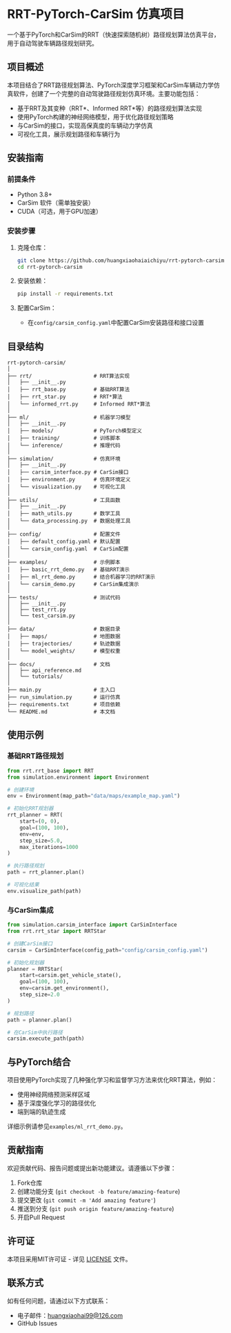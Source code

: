 # RRT-PyTorch-CarSim 仿真项目

一个基于PyTorch和CarSim的RRT（快速探索随机树）路径规划算法仿真平台，用于自动驾驶车辆路径规划研究。

## 项目概述

本项目结合了RRT路径规划算法、PyTorch深度学习框架和CarSim车辆动力学仿真软件，创建了一个完整的自动驾驶路径规划仿真环境。主要功能包括：

- 基于RRT及其变种（RRT*、Informed RRT*等）的路径规划算法实现
- 使用PyTorch构建的神经网络模型，用于优化路径规划策略
- 与CarSim的接口，实现高保真度的车辆动力学仿真
- 可视化工具，展示规划路径和车辆行为

## 安装指南

### 前提条件

- Python 3.8+
- CarSim 软件（需单独安装）
- CUDA（可选，用于GPU加速）

### 安装步骤

1. 克隆仓库：
   ```bash
   git clone https://github.com/huangxiaohaiaichiyu/rrt-pytorch-carsim.git
   cd rrt-pytorch-carsim
   ```

2. 安装依赖：
   ```bash
   pip install -r requirements.txt
   ```

3. 配置CarSim：
   - 在`config/carsim_config.yaml`中配置CarSim安装路径和接口设置

## 目录结构

```
rrt-pytorch-carsim/
│
├── rrt/                    # RRT算法实现
│   ├── __init__.py
│   ├── rrt_base.py         # 基础RRT算法
│   ├── rrt_star.py         # RRT*算法
│   └── informed_rrt.py     # Informed RRT*算法
│
├── ml/                     # 机器学习模型
│   ├── __init__.py
│   ├── models/             # PyTorch模型定义
│   ├── training/           # 训练脚本
│   └── inference/          # 推理代码
│
├── simulation/             # 仿真环境
│   ├── __init__.py
│   ├── carsim_interface.py # CarSim接口
│   ├── environment.py      # 仿真环境定义
│   └── visualization.py    # 可视化工具
│
├── utils/                  # 工具函数
│   ├── __init__.py
│   ├── math_utils.py       # 数学工具
│   └── data_processing.py  # 数据处理工具
│
├── config/                 # 配置文件
│   ├── default_config.yaml # 默认配置
│   └── carsim_config.yaml  # CarSim配置
│
├── examples/               # 示例脚本
│   ├── basic_rrt_demo.py   # 基础RRT演示
│   ├── ml_rrt_demo.py      # 结合机器学习的RRT演示
│   └── carsim_demo.py      # CarSim集成演示
│
├── tests/                  # 测试代码
│   ├── __init__.py
│   ├── test_rrt.py
│   └── test_carsim.py
│
├── data/                   # 数据目录
│   ├── maps/               # 地图数据
│   ├── trajectories/       # 轨迹数据
│   └── model_weights/      # 模型权重
│
├── docs/                   # 文档
│   ├── api_reference.md
│   └── tutorials/
│
├── main.py                 # 主入口
├── run_simulation.py       # 运行仿真
├── requirements.txt        # 项目依赖
└── README.md               # 本文档
```

## 使用示例

### 基础RRT路径规划

```python
from rrt.rrt_base import RRT
from simulation.environment import Environment

# 创建环境
env = Environment(map_path="data/maps/example_map.yaml")

# 初始化RRT规划器
rrt_planner = RRT(
    start=(0, 0),
    goal=(100, 100),
    env=env,
    step_size=5.0,
    max_iterations=1000
)

# 执行路径规划
path = rrt_planner.plan()

# 可视化结果
env.visualize_path(path)
```

### 与CarSim集成

```python
from simulation.carsim_interface import CarSimInterface
from rrt.rrt_star import RRTStar

# 创建CarSim接口
carsim = CarSimInterface(config_path="config/carsim_config.yaml")

# 初始化规划器
planner = RRTStar(
    start=carsim.get_vehicle_state(),
    goal=(100, 100),
    env=carsim.get_environment(),
    step_size=2.0
)

# 规划路径
path = planner.plan()

# 在CarSim中执行路径
carsim.execute_path(path)
```

## 与PyTorch结合

项目使用PyTorch实现了几种强化学习和监督学习方法来优化RRT算法，例如：

- 使用神经网络预测采样区域
- 基于深度强化学习的路径优化
- 端到端的轨迹生成

详细示例请参见`examples/ml_rrt_demo.py`。

## 贡献指南

欢迎贡献代码、报告问题或提出新功能建议。请遵循以下步骤：

1. Fork仓库
2. 创建功能分支 (`git checkout -b feature/amazing-feature`)
3. 提交更改 (`git commit -m 'Add amazing feature'`)
4. 推送到分支 (`git push origin feature/amazing-feature`)
5. 开启Pull Request

## 许可证

本项目采用MIT许可证 - 详见 [LICENSE](LICENSE) 文件。

## 联系方式

如有任何问题，请通过以下方式联系：

- 电子邮件：huangxiaohai99@126.com
- GitHub Issues 